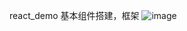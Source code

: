 react_demo
 基本组件搭建，框架
   ![image](https://github.com/pingcc/reactnative_demo/pages/Image/screen.png?raw=true)